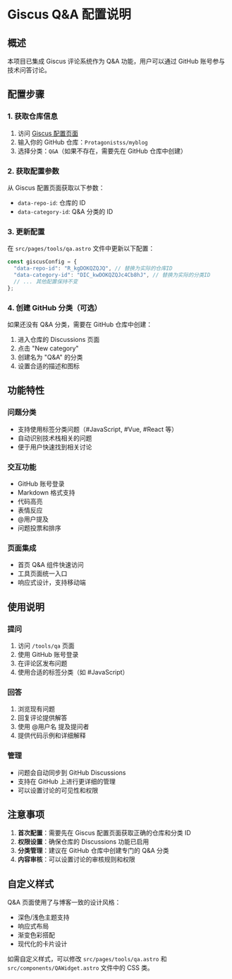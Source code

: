 # Giscus Q&A 配置说明

## 概述
本项目已集成 Giscus 评论系统作为 Q&A 功能，用户可以通过 GitHub 账号参与技术问答讨论。

## 配置步骤

### 1. 获取仓库信息
1. 访问 [Giscus 配置页面](https://giscus.app/zh-CN)
2. 输入你的 GitHub 仓库：`Protagonistss/myblog`
3. 选择分类：`Q&A`（如果不存在，需要先在 GitHub 仓库中创建）

### 2. 获取配置参数
从 Giscus 配置页面获取以下参数：
- `data-repo-id`: 仓库的 ID
- `data-category-id`: Q&A 分类的 ID

### 3. 更新配置
在 `src/pages/tools/qa.astro` 文件中更新以下配置：

```javascript
const giscusConfig = {
  "data-repo-id": "R_kgDOKQZQJQ", // 替换为实际的仓库ID
  "data-category-id": "DIC_kwDOKQZQJc4Cb8hJ", // 替换为实际的分类ID
  // ... 其他配置保持不变
};
```

### 4. 创建 GitHub 分类（可选）
如果还没有 Q&A 分类，需要在 GitHub 仓库中创建：
1. 进入仓库的 Discussions 页面
2. 点击 "New category"
3. 创建名为 "Q&A" 的分类
4. 设置合适的描述和图标

## 功能特性

### 问题分类
- 支持使用标签分类问题（#JavaScript, #Vue, #React 等）
- 自动识别技术栈相关的问题
- 便于用户快速找到相关讨论

### 交互功能
- GitHub 账号登录
- Markdown 格式支持
- 代码高亮
- 表情反应
- @用户提及
- 问题投票和排序

### 页面集成
- 首页 Q&A 组件快速访问
- 工具页面统一入口
- 响应式设计，支持移动端

## 使用说明

### 提问
1. 访问 `/tools/qa` 页面
2. 使用 GitHub 账号登录
3. 在评论区发布问题
4. 使用合适的标签分类（如 #JavaScript）

### 回答
1. 浏览现有问题
2. 回复评论提供解答
3. 使用 @用户名 提及提问者
4. 提供代码示例和详细解释

### 管理
- 问题会自动同步到 GitHub Discussions
- 支持在 GitHub 上进行更详细的管理
- 可以设置讨论的可见性和权限

## 注意事项

1. **首次配置**：需要先在 Giscus 配置页面获取正确的仓库和分类 ID
2. **权限设置**：确保仓库的 Discussions 功能已启用
3. **分类管理**：建议在 GitHub 仓库中创建专门的 Q&A 分类
4. **内容审核**：可以设置讨论的审核规则和权限

## 自定义样式

Q&A 页面使用了与博客一致的设计风格：
- 深色/浅色主题支持
- 响应式布局
- 渐变色彩搭配
- 现代化的卡片设计

如需自定义样式，可以修改 `src/pages/tools/qa.astro` 和 `src/components/QAWidget.astro` 文件中的 CSS 类。
